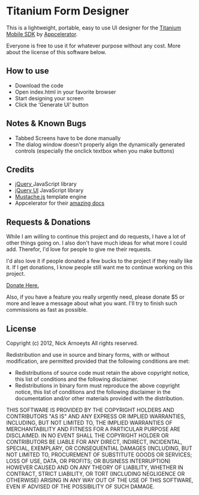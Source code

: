 Titanium Form Designer
======================
This is a lightweight, portable, easy to use UI designer for the [Titanium Mobile SDK](http://www.appcelerator.com/platform/titanium-sdk "Titanium SDK") by [Appcelerator](http://www.appcelerator.com/ "Appcelerator Home Page").

Everyone is free to use it for whatever purpose without any cost. More about the license of this software below.

How to use
----------
* Download the code
* Open index.html in your favorite browser
* Start designing your screen
* Click the 'Generate UI' button

Notes & Known Bugs
------------------
* Tabbed Screens have to be done manually
* The dialog window doesn't properly align the dynamically generated controls (especially the onclick textbox when you make buttons)

Credits
-------
* [jQuery ](http://jquery.com/ "")JavaScript library
* [jQuery UI](http://jqueryui.com/ "") JavaScript library
* [Mustache.js](https://github.com/janl/mustache.js/ "Mustache.js") template engine
* Appcelerator for their [amazing docs](http://docs.appcelerator.com/titanium/2.0/index.html "Appcelerator Titanium Documentation")

Requests & Donations
--------------------
While I am willing to continue this project and do requests, I have a lot of other things going on. I also don't have much ideas for what more I could add. Therefor, I'd love for people to give me their requests. 

I'd also love it if people donated a few bucks to the project if they really like it. If I get donations, I know people still want me to continue working on this project.

[Donate Here.](https://www.paypal.com/cgi-bin/webscr?cmd=_donations&business=GBN7YCZ24CRPJ&lc=BE&currency_code=EUR&bn=PP%2dDonationsBF%3abtn_donateCC_LG%2egif%3aNonHosted "PayPal Secure Payments")

Also, if you have a feature you really urgently need, please donate $5 or more and leave a message about what you want. I'll try to finish such commissions as fast as possible.

License
-------
Copyright (c) 2012, Nick Arnoeyts
All rights reserved.

Redistribution and use in source and binary forms, with or without modification, are permitted provided that the following conditions are met:

* Redistributions of source code must retain the above copyright notice, this list of conditions and the following disclaimer.
* Redistributions in binary form must reproduce the above copyright notice, this list of conditions and the following disclaimer in the documentation and/or other materials provided with the distribution.

THIS SOFTWARE IS PROVIDED BY THE COPYRIGHT HOLDERS AND CONTRIBUTORS "AS IS" AND ANY EXPRESS OR IMPLIED WARRANTIES, INCLUDING, BUT NOT LIMITED TO, THE IMPLIED WARRANTIES OF MERCHANTABILITY AND FITNESS FOR A PARTICULAR PURPOSE ARE DISCLAIMED. IN NO EVENT SHALL THE COPYRIGHT HOLDER OR CONTRIBUTORS BE LIABLE FOR ANY DIRECT, INDIRECT, INCIDENTAL, SPECIAL, EXEMPLARY, OR CONSEQUENTIAL DAMAGES (INCLUDING, BUT NOT LIMITED TO, PROCUREMENT OF SUBSTITUTE GOODS OR SERVICES; LOSS OF USE, DATA, OR PROFITS; OR BUSINESS INTERRUPTION) HOWEVER CAUSED AND ON ANY THEORY OF LIABILITY, WHETHER IN CONTRACT, STRICT LIABILITY, OR TORT (INCLUDING NEGLIGENCE OR OTHERWISE) ARISING IN ANY WAY OUT OF THE USE OF THIS SOFTWARE, EVEN IF ADVISED OF THE POSSIBILITY OF SUCH DAMAGE.

